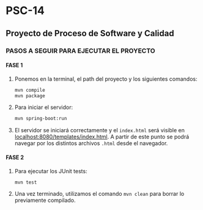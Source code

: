 # PSC-14
## Proyecto de Proceso de Software y Calidad

### PASOS A SEGUIR PARA EJECUTAR EL PROYECTO

#### FASE 1
1. Ponemos en la terminal, el path del proyecto y los siguientes comandos:
    ```bash
    mvn compile
    mvn package
    ```
2. Para iniciar el servidor:
    ```bash
    mvn spring-boot:run
    ```
3. El servidor se iniciará correctamente y el `index.html` será visible en [localhost:8080/templates/index.html](http://localhost:8080/templates/index.html). A partir de este punto se podrá navegar por los distintos archivos `.html` desde el navegador.

#### FASE 2
1. Para ejecutar los JUnit tests:
    ```bash
    mvn test
    ```
2. Una vez terminado, utilizamos el comando `mvn clean` para borrar lo previamente compilado.

